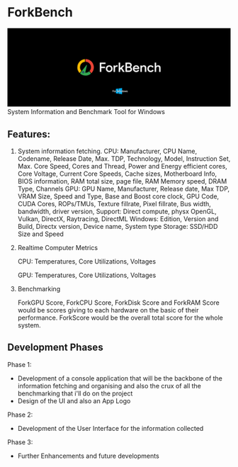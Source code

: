 # ForkBench
![screenshot](resources/forWindows.png)
System Information and Benchmark Tool for Windows 
## Features: 
1. System information fetching.
    CPU:
 Manufacturer, CPU Name, Codename, Release Date, Max. TDP, Technology, Model, Instruction Set, Max. Core Speed, Cores and Thread, Power and Energy efficient cores, Core Voltage, Current Core Speeds, Cache sizes, Motherboard Info, BIOS 
 information, RAM total size, page file, RAM Memory speed, DRAM Type, Channels
 GPU: GPU Name, Manufacturer, Release date, Max TDP, VRAM Size, Speed and Type, Base and Boost core clock, GPU Code, CUDA Cores, ROPs/TMUs, Texture fillrate, Pixel fillrate, Bus width, bandwidth, driver version, Support: Direct compute, 
 physx OpenGL, Vulkan, DirectX, Raytracing, DirectML
 Windows: Edition, Version and Build, Directx version, Device name, System type
 Storage: SSD/HDD Size and Speed

2. Realtime Computer Metrics
 
      CPU: Temperatures, Core Utilizations, Voltages
  
      GPU: Temperatures, Core Utilizations, Voltages

3. Benchmarking
 
      ForkGPU Score, ForkCPU Score, ForkDisk Score and ForkRAM Score would be scores giving to each hardware on the basic of their performance.
      ForkScore would be the overall total score for the whole system.


## Development Phases

Phase 1: 
 - Development of a console application that will be the backbone of the information fetching and organising and also the crux of all the benchmarking that i'll do on the project
 - Design of the UI and also an App Logo 

Phase 2: 
 - Development of the User Interface for the information collected

Phase 3: 
 - Further Enhancements and future developments

